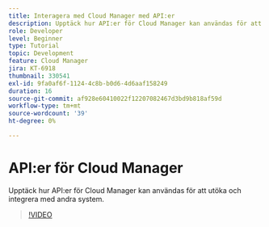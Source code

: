 ```yaml
---
title: Interagera med Cloud Manager med API:er
description: Upptäck hur API:er för Cloud Manager kan användas för att utöka och integrera med andra system.
role: Developer
level: Beginner
type: Tutorial
topic: Development
feature: Cloud Manager
jira: KT-6918
thumbnail: 330541
exl-id: 9fa0af6f-1124-4c8b-b0d6-4d6aaf158249
duration: 16
source-git-commit: af928e60410022f12207082467d3bd9b818af59d
workflow-type: tm+mt
source-wordcount: '39'
ht-degree: 0%

---
```


# API:er för Cloud Manager

Upptäck hur API:er för Cloud Manager kan användas för att utöka och integrera med andra system.

>[!VIDEO](https://video.tv.adobe.com/v/330541?quality=12&learn=on)
